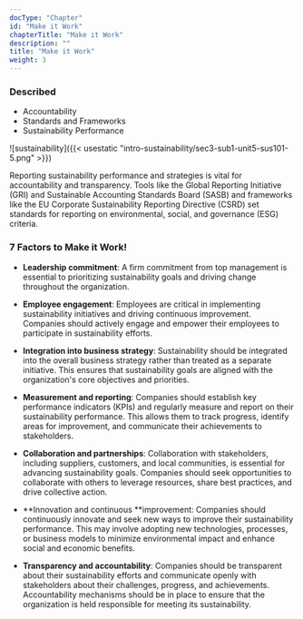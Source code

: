 ```yaml
---
docType: "Chapter"
id: "Make it Work"
chapterTitle: "Make it Work"
description: ""
title: "Make it Work"
weight: 3
---
```


### **Described**

- Accountability
- Standards and Frameworks
- Sustainability Performance

![sustainability]({{< usestatic "intro-sustainability/sec3-sub1-unit5-sus101-5.png" >}})

Reporting sustainability performance and strategies is vital for accountability and transparency. Tools like the Global Reporting Initiative (GRI) and Sustainable Accounting Standards Board (SASB) and frameworks like the EU Corporate Sustainability Reporting Directive (CSRD) set standards for reporting on environmental, social, and governance (ESG) criteria.

### **7 Factors to Make it Work!**

- **Leadership commitment**: A firm commitment from top management is essential to prioritizing sustainability goals and driving change throughout the organization.

- **Employee engagement**: Employees are critical in implementing sustainability initiatives and driving continuous improvement. Companies should actively engage and empower their employees to participate in sustainability efforts.

- **Integration into business strategy**: Sustainability should be integrated into the overall business strategy rather than treated as a separate initiative. This ensures that sustainability goals are aligned with the organization's core objectives and priorities.

- **Measurement and reporting**: Companies should establish key performance indicators (KPIs) and regularly measure and report on their sustainability performance. This allows them to track progress, identify areas for improvement, and communicate their achievements to stakeholders.

- **Collaboration and partnerships**: Collaboration with stakeholders, including suppliers, customers, and local communities, is essential for advancing sustainability goals. Companies should seek opportunities to collaborate with others to leverage resources, share best practices, and drive collective action.

- **Innovation and continuous **improvement: Companies should continuously innovate and seek new ways to improve their sustainability performance. This may involve adopting new technologies, processes, or business models to minimize environmental impact and enhance social and economic benefits.

- **Transparency and accountability**: Companies should be transparent about their sustainability efforts and communicate openly with stakeholders about their challenges, progress, and achievements. Accountability mechanisms should be in place to ensure that the organization is held responsible for meeting its sustainability.


